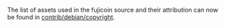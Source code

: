 The list of assets used in the fujicoin source and their attribution can now be found in [contrib/debian/copyright](../contrib/debian/copyright).
